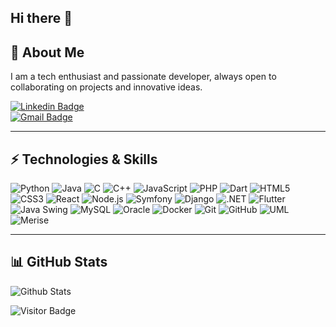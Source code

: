 ## Hi there 👋

## 🚀 About Me  
I am a tech enthusiast and passionate developer, always open to collaborating on projects and innovative ideas.  

[![Linkedin Badge](https://img.shields.io/badge/-YourLinkedin-blue?style=flat-square&logo=Linkedin&logoColor=white&link=https://www.linkedin.com/in/yourprofile/)](https://www.linkedin.com/in/yourprofile/)  
[![Gmail Badge](https://img.shields.io/badge/-youremail@gmail.com-c14438?style=flat-square&logo=Gmail&logoColor=white&link=mailto:youremail@gmail.com)](mailto:youremail@gmail.com)  

---

## ⚡ Technologies & Skills  

![Python](https://img.shields.io/badge/-Python-black?style=flat-square&logo=Python)
![Java](https://img.shields.io/badge/-Java-E34A86?style=flat-square&logo=java)
![C](https://img.shields.io/badge/-C-00599C?style=flat-square&logo=c)
![C++](https://img.shields.io/badge/-C++-00599C?style=flat-square&logo=cplusplus)
![JavaScript](https://img.shields.io/badge/-JavaScript-black?style=flat-square&logo=javascript)
![PHP](https://img.shields.io/badge/-PHP-777BB4?style=flat-square&logo=php)
![Dart](https://img.shields.io/badge/-Dart-0175C2?style=flat-square&logo=dart)
![HTML5](https://img.shields.io/badge/-HTML5-E34F26?style=flat-square&logo=html5&logoColor=white)
![CSS3](https://img.shields.io/badge/-CSS3-1572B6?style=flat-square&logo=css3)
![React](https://img.shields.io/badge/-React-black?style=flat-square&logo=react)
![Node.js](https://img.shields.io/badge/-Node.js-black?style=flat-square&logo=node.js)
![Symfony](https://img.shields.io/badge/-Symfony-000000?style=flat-square&logo=symfony)
![Django](https://img.shields.io/badge/-Django-092E20?style=flat-square&logo=django)
![.NET](https://img.shields.io/badge/-.NET-512BD4?style=flat-square&logo=dotnet)
![Flutter](https://img.shields.io/badge/-Flutter-02569B?style=flat-square&logo=flutter)
![Java Swing](https://img.shields.io/badge/-Java%20Swing-5382A1?style=flat-square&logo=java)
![MySQL](https://img.shields.io/badge/-MySQL-black?style=flat-square&logo=mysql)
![Oracle](https://img.shields.io/badge/-Oracle-F80000?style=flat-square&logo=oracle)
![Docker](https://img.shields.io/badge/-Docker-black?style=flat-square&logo=docker)
![Git](https://img.shields.io/badge/-Git-black?style=flat-square&logo=git)
![GitHub](https://img.shields.io/badge/-GitHub-181717?style=flat-square&logo=github)
![UML](https://img.shields.io/badge/-UML-5C2D91?style=flat-square&logo=uml)
![Merise](https://img.shields.io/badge/-Merise-1572B6?style=flat-square)

---

## 📊 GitHub Stats  
![Github Stats](https://github-readme-stats.vercel.app/api?username=YourUsername&count_private=true&show_icons=true&include_all_commits=true)  

![Visitor Badge](https://visitor-badge.laobi.icu/badge?page_id=YourUsername.YourUsername)  
